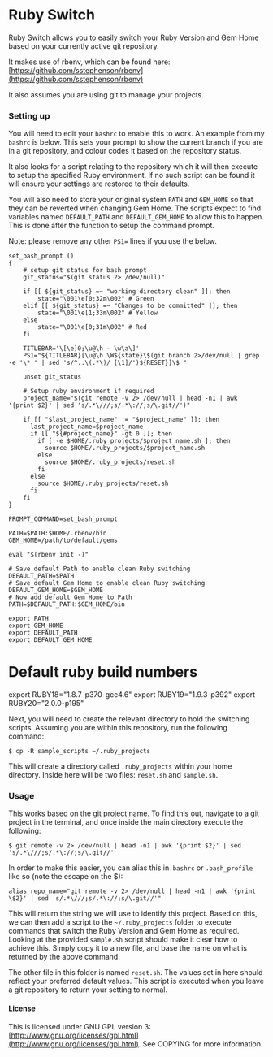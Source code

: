 # Ruby Switch

Ruby Switch allows you to easily switch your Ruby Version and Gem Home based on your currently active git repository.

It makes use of rbenv, which can be found here:
[https://github.com/sstephenson/rbenv](https://github.com/sstephenson/rbenv)

It also assumes you are using git to manage your projects.

### Setting up
You will need to edit your `bashrc` to enable this to work. An example from my `bashrc` is below. This sets your prompt to show the current branch if you are in a git repository, and colour codes it based on the repository status.

It also looks for a script relating to the repository which it will then execute to setup the specified Ruby environment. If no such script can be found it will ensure your settings are restored to their defaults.

You will also need to store your original system `PATH` and `GEM_HOME` so that they can be reverted when changing Gem Home. The scripts expect to find variables named `DEFAULT_PATH` and `DEFAULT_GEM_HOME` to allow this to happen. This is done after the function to setup the command prompt.

Note: please remove any other `PS1=` lines if you use the below.

	set_bash_prompt ()
	{
		# setup git status for bash prompt
		git_status="$(git status 2> /dev/null)"

		if [[ ${git_status} =~ "working directory clean" ]]; then
			state="\001\e[0;32m\002" # Green
		elif [[ ${git_status} =~ "Changes to be committed" ]]; then
			state="\001\e[1;33m\002" # Yellow
		else
			state="\001\e[0;31m\002" # Red
		fi

		TITLEBAR='\[\e]0;\u@\h - \w\a\]'
		PS1="${TITLEBAR}[\u@\h \W${state}\$(git branch 2>/dev/null | grep -e '\* ' | sed 's/^..\(.*\)/ [\1]/')${RESET}]\$ "

		unset git_status

		# Setup ruby environment if required
		project_name="$(git remote -v 2> /dev/null | head -n1 | awk '{print $2}' | sed 's/.*\///;s/.*\://;s/\.git//')"

		if [[ "$last_project_name" != "$project_name" ]]; then
		  last_project_name=$project_name
		  if [[ "${#project_name}" -gt 0 ]]; then
		    if [ -e $HOME/.ruby_projects/$project_name.sh ]; then
		      source $HOME/.ruby_projects/$project_name.sh
		    else
		      source $HOME/.ruby_projects/reset.sh
		    fi
		  else
		    source $HOME/.ruby_projects/reset.sh
		  fi
		fi
	}

	PROMPT_COMMAND=set_bash_prompt

	PATH=$PATH:$HOME/.rbenv/bin
	GEM_HOME=/path/to/default/gems

	eval "$(rbenv init -)"

	# Save default Path to enable clean Ruby switching
	DEFAULT_PATH=$PATH
	# Save default Gem Home to enable clean Ruby switching
	DEFAULT_GEM_HOME=$GEM_HOME
	# Now add default Gem Home to Path
	PATH=$DEFAULT_PATH:$GEM_HOME/bin

	export PATH
	export GEM_HOME
	export DEFAULT_PATH
	export DEFAULT_GEM_HOME
  # Default ruby build numbers
  export RUBY18="1.8.7-p370-gcc4.6"
  export RUBY19="1.9.3-p392"
  export RUBY20="2.0.0-p195"


Next, you will need to create the relevant directory to hold the switching scripts. Assuming you are within this repository, run the following command:

	$ cp -R sample_scripts ~/.ruby_projects

This will create a directory called `.ruby_projects` within your home directory. Inside here will be two files: `reset.sh` and `sample.sh`.

### Usage

This works based on the git project name. To find this out, navigate to a git project in the terminal, and once inside the main directory execute the following:

	$ git remote -v 2> /dev/null | head -n1 | awk '{print $2}' | sed 's/.*\///;s/.*\://;s/\.git//'

In order to make this easier, you can alias this in`.bashrc` or `.bash_profile` like so (note the escape on the $):

	alias repo_name="git remote -v 2> /dev/null | head -n1 | awk '{print \$2}' | sed 's/.*\///;s/.*\://;s/\.git//'"

This will return the string we will use to identify this project. Based on this, we can then add a script to the `~/.ruby_projects` folder to execute commands that switch the Ruby Version and Gem Home as required. Looking at the provided `sample.sh` script should make it clear how to achieve this. Simply copy it to a new file, and base the name on what is returned by the above command.

The other file in this folder is named `reset.sh`. The values set in here should reflect your preferred default values. This script is executed when you leave a git repository to return your setting to normal.

#### License

This is licensed under GNU GPL version 3: [http://www.gnu.org/licenses/gpl.html](http://www.gnu.org/licenses/gpl.html). See COPYING for more information.
